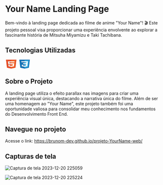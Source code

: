 # Your Name Landing Page

Bem-vindo à landing page dedicada ao filme de anime "Your Name"! 🎬 Este projeto pessoal visa proporcionar uma experiência envolvente ao explorar a fascinante história de Mitsuha Miyamizu e Taki Tachibana.

## Tecnologias Utilizadas
<div style="display: inline_block">
  <img align="center" alt="HTML" height="30" width="40" src="https://raw.githubusercontent.com/devicons/devicon/master/icons/html5/html5-original.svg">
  <img align="center" alt="CSS" height="30" width="40" src="https://raw.githubusercontent.com/devicons/devicon/master/icons/css3/css3-original.svg">
</div>

## Sobre o Projeto

A landing page utiliza o efeito parallax nas imagens para criar uma experiência visual única, destacando a narrativa única do filme. Além de ser uma homenagem ao "Your Name", este projeto também foi uma oportunidade valiosa para consolidar meu conhecimento nos fundamentos do Desenvolvimento Front End.

## Navegue no projeto

Acesse o link: https://brunom-dev.github.io/projeto-YourName-web/

## Capturas de tela 
![Captura de tela 2023-12-20 225059](https://github.com/BrunoM-Dev/projeto-YourName-web/assets/121721017/5ee74d7d-4271-4de9-880d-b48abfda8045)

![Captura de tela 2023-12-20 225224](https://github.com/BrunoM-Dev/projeto-YourName-web/assets/121721017/737f8b0c-862f-4a77-b583-4547bad759dd)

